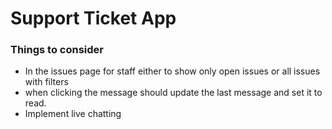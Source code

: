 # Support Ticket App

### Things to consider 
- In the issues page for staff either to show only open issues or all issues with filters
- when clicking the message should update the last message and set it to read.
- Implement live chatting
